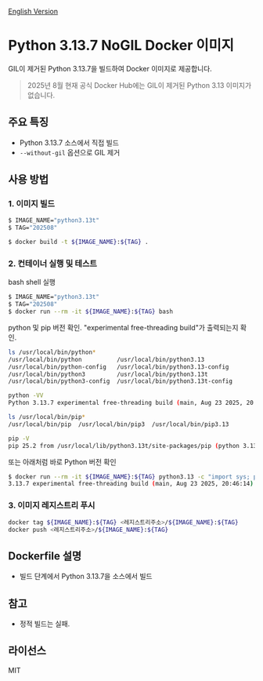 [English Version](README.en.md)

# Python 3.13.7 NoGIL Docker 이미지

GIL이 제거된 Python 3.13.7을 빌드하여 Docker 이미지로 제공합니다.

> 2025년 8월 현재 공식 Docker Hub에는 GIL이 제거된 Python 3.13 이미지가 없습니다.

## 주요 특징

- Python 3.13.7 소스에서 직접 빌드
- `--without-gil` 옵션으로 GIL 제거

## 사용 방법

### 1. 이미지 빌드

```bash
$ IMAGE_NAME="python3.13t"
$ TAG="202508"

$ docker build -t ${IMAGE_NAME}:${TAG} .
```

### 2. 컨테이너 실행 및 테스트

bash shell 실행
```bash
$ IMAGE_NAME="python3.13t"
$ TAG="202508"
$ docker run --rm -it ${IMAGE_NAME}:${TAG} bash
```

python 및 pip 버전 확인. "experimental free-threading build"가 출력되는지 확인.
```bash
ls /usr/local/bin/python*
/usr/local/bin/python          /usr/local/bin/python3.13
/usr/local/bin/python-config   /usr/local/bin/python3.13-config
/usr/local/bin/python3         /usr/local/bin/python3.13t
/usr/local/bin/python3-config  /usr/local/bin/python3.13t-config

python -VV
Python 3.13.7 experimental free-threading build (main, Aug 23 2025, 20:46:14) [GCC 14.2.0]

ls /usr/local/bin/pip*
/usr/local/bin/pip  /usr/local/bin/pip3  /usr/local/bin/pip3.13

pip -V
pip 25.2 from /usr/local/lib/python3.13t/site-packages/pip (python 3.13)

```

또는 아래처럼 바로 Python 버전 확인
```bash
$ docker run --rm -it ${IMAGE_NAME}:${TAG} python3.13 -c "import sys; print(sys.version)"
3.13.7 experimental free-threading build (main, Aug 23 2025, 20:46:14) [GCC 14.2.0]
```

### 3. 이미지 레지스트리 푸시
```bash
docker tag ${IMAGE_NAME}:${TAG} <레지스트리주소>/${IMAGE_NAME}:${TAG}
docker push <레지스트리주소>/${IMAGE_NAME}:${TAG}
```

## Dockerfile 설명

- 빌드 단계에서 Python 3.13.7을 소스에서 빌드

## 참고

- 정적 빌드는 실패.

## 라이선스

MIT
